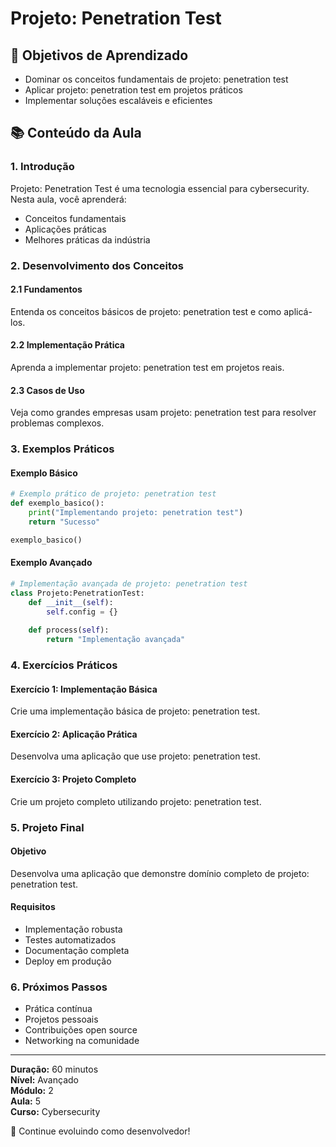 # Projeto: Penetration Test

## 🎯 Objetivos de Aprendizado
- Dominar os conceitos fundamentais de projeto: penetration test
- Aplicar projeto: penetration test em projetos práticos
- Implementar soluções escaláveis e eficientes

## 📚 Conteúdo da Aula

### 1. Introdução
Projeto: Penetration Test é uma tecnologia essencial para cybersecurity. Nesta aula, você aprenderá:

- Conceitos fundamentais
- Aplicações práticas
- Melhores práticas da indústria

### 2. Desenvolvimento dos Conceitos

#### 2.1 Fundamentos
Entenda os conceitos básicos de projeto: penetration test e como aplicá-los.

#### 2.2 Implementação Prática
Aprenda a implementar projeto: penetration test em projetos reais.

#### 2.3 Casos de Uso
Veja como grandes empresas usam projeto: penetration test para resolver problemas complexos.

### 3. Exemplos Práticos

#### Exemplo Básico
```python
# Exemplo prático de projeto: penetration test
def exemplo_basico():
    print("Implementando projeto: penetration test")
    return "Sucesso"

exemplo_basico()
```

#### Exemplo Avançado
```python
# Implementação avançada de projeto: penetration test
class Projeto:PenetrationTest:
    def __init__(self):
        self.config = {}
    
    def process(self):
        return "Implementação avançada"
```

### 4. Exercícios Práticos

#### Exercício 1: Implementação Básica
Crie uma implementação básica de projeto: penetration test.

#### Exercício 2: Aplicação Prática
Desenvolva uma aplicação que use projeto: penetration test.

#### Exercício 3: Projeto Completo
Crie um projeto completo utilizando projeto: penetration test.

### 5. Projeto Final

#### Objetivo
Desenvolva uma aplicação que demonstre domínio completo de projeto: penetration test.

#### Requisitos
- Implementação robusta
- Testes automatizados
- Documentação completa
- Deploy em produção

### 6. Próximos Passos

- Prática contínua
- Projetos pessoais
- Contribuições open source
- Networking na comunidade

---

**Duração:** 60 minutos  
**Nível:** Avançado  
**Módulo:** 2  
**Aula:** 5  
**Curso:** Cybersecurity

🎉 Continue evoluindo como desenvolvedor!
